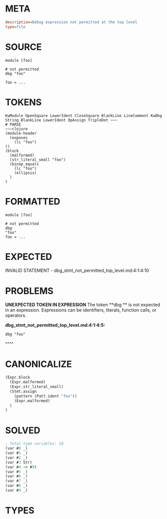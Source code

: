 # META
~~~ini
description=Debug expression not permitted at the top level
type=file
~~~
# SOURCE
~~~roc
module [foo]

# not permitted
dbg "foo"

foo = ...
~~~
# TOKENS
~~~text
KwModule OpenSquare LowerIdent CloseSquare BlankLine LineComment KwDbg String BlankLine LowerIdent OpAssign TripleDot ~~~
# PARSE
~~~clojure
(module-header
  (exposes
    (lc "foo")
))
(block
  (malformed)
  (str_literal_small "foo")
  (binop_equals
    (lc "foo")
    (ellipsis)
  )
)
~~~
# FORMATTED
~~~roc
module [foo]

# not permitted
dbg 
"foo"
foo = ...
~~~
# EXPECTED
INVALID STATEMENT - dbg_stmt_not_permitted_top_level.md:4:1:4:10
# PROBLEMS
**UNEXPECTED TOKEN IN EXPRESSION**
The token **dbg ** is not expected in an expression.
Expressions can be identifiers, literals, function calls, or operators.

**dbg_stmt_not_permitted_top_level.md:4:1:4:5:**
```roc
dbg "foo"
```
^^^^


# CANONICALIZE
~~~clojure
(Expr.block
  (Expr.malformed)
  (Expr.str_literal_small)
  (Stmt.assign
    (pattern (Patt.ident "foo"))
    (Expr.malformed)
  )
)
~~~
# SOLVED
~~~clojure
; Total type variables: 10
(var #0 _)
(var #1 _)
(var #2 _)
(var #3 Str)
(var #4 -> #9)
(var #5 _)
(var #6 _)
(var #7 _)
(var #8 _)
(var #9 _)
~~~
# TYPES
~~~roc
~~~
